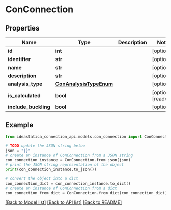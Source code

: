 # ConConnection


## Properties

Name | Type | Description | Notes
------------ | ------------- | ------------- | -------------
**id** | **int** |  | [optional] 
**identifier** | **str** |  | [optional] 
**name** | **str** |  | [optional] 
**description** | **str** |  | [optional] 
**analysis_type** | [**ConAnalysisTypeEnum**](ConAnalysisTypeEnum.md) |  | [optional] 
**is_calculated** | **bool** |  | [optional] [readonly] 
**include_buckling** | **bool** |  | [optional] 

## Example

```python
from ideastatica_connection_api.models.con_connection import ConConnection

# TODO update the JSON string below
json = "{}"
# create an instance of ConConnection from a JSON string
con_connection_instance = ConConnection.from_json(json)
# print the JSON string representation of the object
print(con_connection_instance.to_json())

# convert the object into a dict
con_connection_dict = con_connection_instance.to_dict()
# create an instance of ConConnection from a dict
con_connection_from_dict = ConConnection.from_dict(con_connection_dict)
```
[[Back to Model list]](../README.md#documentation-for-models) [[Back to API list]](../README.md#documentation-for-api-endpoints) [[Back to README]](../README.md)


